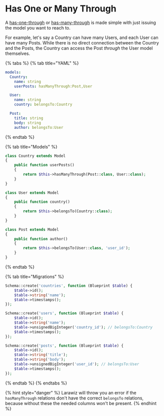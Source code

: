 # Has One or Many Through

A [has-one-through](https://laravel.com/docs/7.x/eloquent-relationships#has-one-through) or [has-many-through](https://laravel.com/docs/7.x/eloquent-relationships#has-many-through) is made simple with just issuing the model you want to reach to.

For example, let's say a Country can have many Users, and each User can have many Posts. While there is no direct connection between the Country and the Posts, the Country can access the Post _through_ the User model themselves.

{% tabs %}
{% tab title="YAML" %}
```yaml
models:
  Country:
    name: string
    userPosts: hasManyThrough:Post,User

  User:
    name: string
    country: belongsTo:Country

  Post:
    title: string
    body: string
    author: belongsTo:User
```
{% endtab %}

{% tab title="Models" %}
```php
class Country extends Model
{
    public function userPosts()
    {
        return $this->hasManyThrough(Post::class, User::class);
    }
}

class User extends Model
{
    public function country()
    {
        return $this->belongsTo(Country::class);
    }
}

class Post extends Model
{
    public function author()
    {
        return $this->belongsTo(User::class, 'user_id');
    }
}
```
{% endtab %}

{% tab title="Migrations" %}
```php
Schema::create('countries', function (Blueprint $table) {
    $table->id();
    $table->string('name');
    $table->timestamps();
});

Schema::create('users', function (Blueprint $table) {
    $table->id();
    $table->string('name');
    $table->unsignedBigInteger('country_id'); // belongsTo:Country
    $table->timestamps();
});

Schema::create('posts', function (Blueprint $table) {
    $table->id();
    $table->string('title');
    $table->string('body');
    $table->unsignedBigInteger('user_id'); // belongsTo:User
    $table->timestamps();
});
```
{% endtab %}
{% endtabs %}

{% hint style="danger" %}
Larawiz will throw you an error if the `hasManyThrough` relations don't have the correct `belongsTo` relations, because without these the needed columns won't be present.
{% endhint %}

